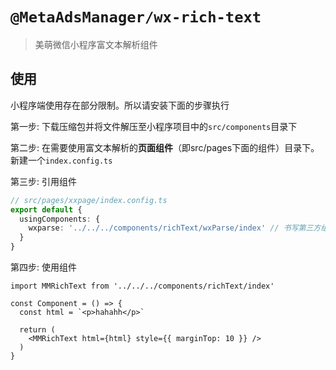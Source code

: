 # `@MetaAdsManager/wx-rich-text`

> 美萌微信小程序富文本解析组件

## 使用

小程序端使用存在部分限制。所以请安装下面的步骤执行

第一步: 下载压缩包并将文件解压至小程序项目中的`src/components`目录下

第二步: 在需要使用富文本解析的**页面组件**（即src/pages下面的组件）目录下。新建一个`index.config.ts`

第三步: 引用组件

```ts
// src/pages/xxpage/index.config.ts
export default {
  usingComponents: {
    wxparse: '../../../components/richText/wxParse/index' // 书写第三方组件的相对路径
  }
}

```

第四步: 使用组件

```tsx
import MMRichText from '../../../components/richText/index'

const Component = () => {
  const html = `<p>hahahh</p>`

  return (
    <MMRichText html={html} style={{ marginTop: 10 }} />
  )
}

```
